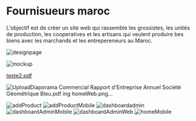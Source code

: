 # Fournisueurs maroc
L'objectif est de créer un site web qui rassemble les grossistes, les unités de production, les cooperatives et les artisans qui veulent produire bes biens avec les marchands et les entrepereneurs au Maroc.

![designpage](https://user-images.githubusercontent.com/112892620/235727199-d50d9874-5195-48ff-86d3-990df3aff9da.png)

![mockup](https://user-images.githubusercontent.com/112892620/235727153-0bd5533c-b7f5-4811-b012-d1c763f45c9b.png)

[teste2.pdf](https://github.com/ElHakikAmina/fournisseurs/files/11375476/teste2.pdf)


![Upload[Diaporama Commercial Rapport d'Entreprise Annuel Société Géométrique Bleu.pdf](https://github.com/ElHakikAmina/fournisseurs/files/11375471/Diaporama.Commercial.Rapport.d.Entreprise.Annuel.Societe.Geometrique.Bleu.pdf)
ing homeWeb.png…]()

![addProduct](https://user-images.githubusercontent.com/112892620/235726606-5095a1cc-9ece-4451-aa1c-54724954b046.png)
![addProductMobile](https://user-images.githubusercontent.com/112892620/235726660-f3489fc2-831d-49de-9996-bc4fbd7c044c.png)
![dashboardadmin](https://user-images.githubusercontent.com/112892620/235726676-cf73492a-985c-4d4e-a185-d7fc9c12646b.png)
![dashboardAdminMobile](https://user-images.githubusercontent.com/112892620/235726716-0a5ccf0e-f00d-4457-ba1a-fd9e7750259b.png)
![dashboardAdminWeb](https://user-images.githubusercontent.com/112892620/235726739-75bac279-a0ed-4cce-8e05-5560d43f9d01.png)
![homeMobile](https://user-images.githubusercontent.com/112892620/235726772-5f0d6026-b4f2-40dc-b937-cbb42855202f.png)

